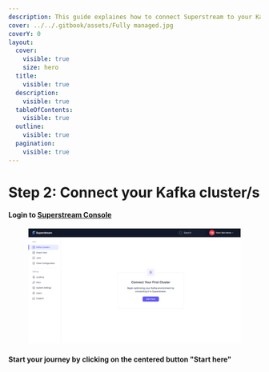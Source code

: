 ```yaml
---
description: This guide explaines how to connect Superstream to your Kafka cluster/s
cover: ../../.gitbook/assets/Fully managed.jpg
coverY: 0
layout:
  cover:
    visible: true
    size: hero
  title:
    visible: true
  description:
    visible: true
  tableOfContents:
    visible: true
  outline:
    visible: true
  pagination:
    visible: true
---
```


# Step 2: Connect your Kafka cluster/s

#### Login to [Superstream Console](https://app.superstream.ai)

<figure><img src="../../.gitbook/assets/Screenshot 2025-01-14 at 11.45.21.png" alt=""><figcaption></figcaption></figure>

#### Start your journey by clicking on the centered button "Start here"

